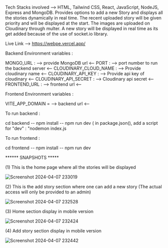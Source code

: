 Tech Stacks involved --> HTML, Tailwind CSS, React, JavaScript, NodeJS, Express and MongoDB. Provides options to add a new Story and displays all the stories dynamically 
in real time. The recent uploaded story will be given priority and will be displayed at the start. The images are uploaded on Cloudinary through multer. A new story will be displayed in real time as its get added because of the use of socket.io library.

Live Link --> https://webpe.vercel.app/

Backend Environment variables :

MONGO_URL : --> provide MongoDB url <--
PORT : --> port number to run the backend server <--
CLOUDINARY_CLOUD_NAME : --> Provide cloudinary name <--
CLOUDINARY_API_KEY : --> Provide api key of cloudinary <--
CLOUDINARY_API_SECRET : --> Cloudinary api secret <--
FRONTEND_URL : --> frontend url <--

Frontend Environment variables :

VITE_APP_DOMAIN = --> backend url <--

To run backend : 

cd backend --
npm install --
npm run dev ( in package.json(), add a script for "dev" : "nodemon index.js

To run frontend : 

cd frontend --
npm install --
npm run dev

****** SNAPSHOTS *****

(1) This is the home page where all the stories will be displayed

![Screenshot 2024-04-07 233019](https://github.com/Swarnim2410/WebPe/assets/131441406/d86a2101-6136-4166-95fa-62da3ef48afb)

(2) This is the add story section where one can add a new story (The actual access will only be provided to an admin)

![Screenshot 2024-04-07 232528](https://github.com/Swarnim2410/WebPe/assets/131441406/9ea19f40-ca5d-4994-b395-521c7440d3a6)

(3) Home section display in mobile version

![Screenshot 2024-04-07 232424](https://github.com/Swarnim2410/WebPe/assets/131441406/001f6e73-a71e-4e01-9625-c0d4a5a91f7b)

(4) Add story section display in mobile version

![Screenshot 2024-04-07 232442](https://github.com/Swarnim2410/WebPe/assets/131441406/7a1529da-5530-4e55-93d3-a5a4aa5c5847)

